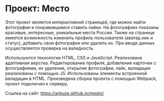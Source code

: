 # Проект: Место

Этот проект является интерактивной страницей, где можно найти фотографии и понравившимся ставить лайки. На фотографиях показаны красивые, интересные, уникальные места России. Также на странице имеется возможность изменить профиль пользователя (аватар,ник и статус), добавить свои фотографии или удалить их. При вводе данных осуществляется проверка на валидность.

Используются технологии HTML, CSS и JavaScript. Реализована адаптивная верстка. Редактирование профиля, добавление карточек с фотографиями, их удаление, открытие фотографии, лайк, валидация реализованы с помощью JS. Использованы элементы встроенной валидации в HTML.
Произведена сборка проекта с помощью Webpack, проект подключен к серверу.

Ссылка на сайт: https://arbuze.github.io/mesto/
